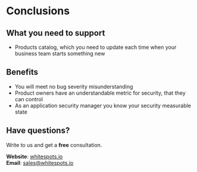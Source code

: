 # Conclusions

## What you need to support

* Products catalog, which you need to update each time when your business team starts something new

## Benefits

* You will meet no bug severity misunderstanding
* Product owners have an understandable metric for security, that they can control
* As an application security manager you know your security measurable state

## Have questions?

Write to us and get a **free** consultation.

**Website**: [whitespots.io](https://whitespots.io/?utm=appsecwiki)   
**Email**: [sales@whitespots.io](mailto:sales@whitespots.io)

